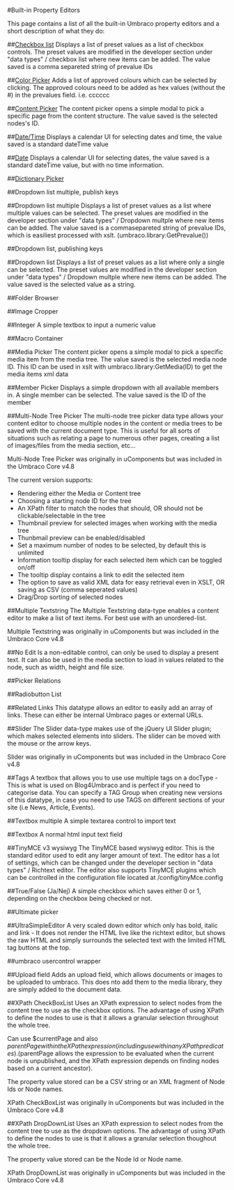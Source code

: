 #Built-in Property Editors

This page contains a list of all the built-in Umbraco property editors and a short description of what they do:

##[Checkbox list](Checkbox-List.md)
Displays a list of preset values as a list of checkbox controls. The preset values are modified in the developer section under "data types" / checkbox list where new items can be added. The value saved is a comma separeted string of prevalue IDs

##[Color Picker](Color-Picker.md)
Adds a list of approved colours which can be selected by clicking. The approved colours need to be added as hex values (without the #) in the prevalues field. i.e. cccccc

##[Content Picker](Content-Picker.md)
The content picker opens a simple modal to pick a specific page from the content structure. The value saved is the selected nodes's ID. 

##[Date/Time](Date-Time.md)
Displays a calendar UI for selecting dates and time, the value saved is a standard dateTime value

##[Date](Date.md)
Displays a calendar UI for selecting dates, the value saved is a standard dateTime value, but with no time information.

##[Dictionary Picker](Dictionary-Picker.md)

##Dropdown list multiple, publish keys

##Dropdown list multiple
Displays a list of preset values as a list where multiple values can be selected. The preset values are modified in the developer section under "data types" / Dropdown multple where new items can be added. The value saved is a commasepareted string of prevalue IDs, which is easiliest processed with xslt. (umbraco.library:GetPrevalue())

##Dropdown list, publishing keys

##Dropdown list
Displays a list of preset values as a list where only a single can be selected. The preset values are modified in the developer section under "data types" / Dropdown multple where new items can be added. The value saved is the selected value as a string.

##Folder Browser

##Image Cropper

##Integer
A simple textbox to input a numeric value

##Macro Container

##Media Picker
The content picker opens a simple modal to pick a specific media item from the media tree. The value saved is the selected media node ID. This ID can be used in xslt with umbraco.library:GetMedia(ID) to get the media items xml data

##Member Picker
Displays a simple dropdown with all available members in. A single member can be selected. The value saved is the ID of the member

##Multi-Node Tree Picker
The multi-node tree picker data type allows your content editor to choose multiple nodes in the content or media trees to be saved with the current document type. This is useful for all sorts of situations such as relating a page to numerous other pages, creating a list of images/files from the media section, etc... 

Multi-Node Tree Picker was originally in uComponents but was included in the Umbraco Core v4.8 

The current version supports:

* Rendering either the Media or Content tree
* Choosing a starting node ID for the tree
* An XPath filter to match the nodes that should, OR should not be clickable/selectable in the tree
* Thumbnail preview for selected images when working with the media tree
* Thunbmail preview can be enabled/disabled
* Set a maximum number of nodes to be selected, by default this is unlimited
* Information tooltip display for each selected item which can be toggled on/off
* The tooltip display contains a link to edit the selected item
* The option to save as valid XML data for easy retrieval even in XSLT, OR saving as CSV (comma seperated values)
* Drag/Drop sorting of selected nodes


##Multiple Textstring
The Multiple Textstring data-type enables a content editor to make a list of text items. For best use with an unordered-list.

Multiple Textstring was originally in uComponents but was included in the Umbraco Core v4.8 

##No Edit
Is a non-editable control, can only be used to display a present text. It can also be used in the media section to load in values related to the node, such as width, height and file size.

##Picker Relations

##Radiobutton List

##Related Links
This datatype allows an editor to easily add an array of links. These can either be internal Umbraco pages or external URLs.

##Slider
The Slider data-type makes use of the jQuery UI Slider plugin; which makes selected elements into sliders. The slider can be moved with the mouse or the arrow keys.

Slider was originally in uComponents but was included in the Umbraco Core v4.8 

##Tags
A textbox that allows you to use use multiple tags on a docType - This is what is used on Blog4Umbraco and is perfect if you need to categorise data.  You can specify a TAG Group when creating new versions of this datatype, in case you need to use TAGS on different sections of your site (i.e  News, Article, Events).

##Textbox multiple
A simple textarea control to import text

##Textbox
A normal html input text field

##TinyMCE v3 wysiwyg
The TinyMCE based wysiwyg editor. This is the standard editor used to edit any larger amount of text. The editor has a lot of settings, which can be changed under the developer section in "data types" / Richtext editor. The editor also supports TinyMCE plugins which can be controlled in the configuration file located at /config/tinyMce.config

##True/False (Ja/Nej)
A simple checkbox which saves either 0 or 1, depending on the checkbox being checked or not.

##Ultimate picker

##UltraSimpleEditor
A very scaled down editor which only has bold, italic and link - It does not render the HTML live like the richtext editor, but shows the raw HTML and simply surrounds the selected text with the limited HTML tag buttons at the top.

##umbraco usercontrol wrapper

##Upload field
Adds an upload field, which allows documents or images to be uploaded to umbraco. This does nto add them to the media library, they are simply added to the document data.

##XPath CheckBoxList
Uses an XPath expression to select nodes from the content tree to use as the checkbox options. The advantage of using XPath to define the nodes to use is that it allows a granular selection throughout the whole tree.

Can use $currentPage and also $parentPage within the XPath expression (including use within any XPath predicates). ($parentPage allows the expression to be evaluated when the current node is unpublished, and the XPath expression depends on finding nodes based on a current ancestor).

The property value stored can be a CSV string or an XML fragment of Node Ids or Node names.

XPath CheckBoxList was originally in uComponents but was included in the Umbraco Core v4.8

##XPath DropDownList
Uses an XPath expression to select nodes from the content tree to use as the dropdown options. The advantage of using XPath to define the nodes to use is that it allows a granular selection thoughout the whole tree.

The property value stored can be the Node Id or Node name.

XPath DropDownList was originally in uComponents but was included in the Umbraco Core v4.8